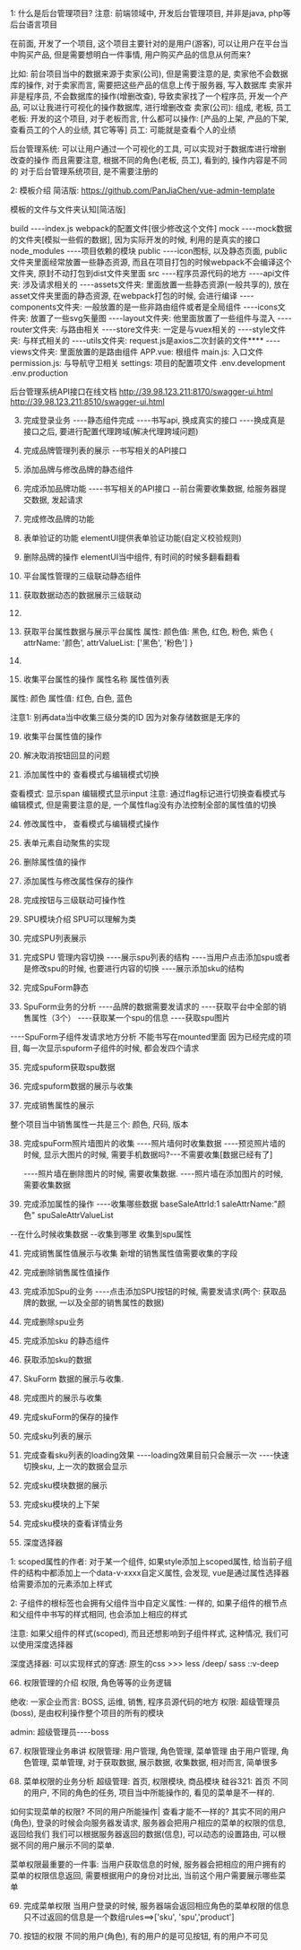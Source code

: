 1: 什么是后台管理项目?
注意: 前端领域中, 开发后台管理项目, 并非是java, php等后台语言项目

在前面, 开发了一个项目, 这个项目主要针对的是用户(游客), 可以让用户在平台当中购买产品, 
但是需要想明白一件事情, 用户购买产品的信息从何而来?

比如: 前台项目当中的数据来源于卖家(公司), 但是需要注意的是, 卖家他不会数据库的操作, 对于卖家而言, 需要把这些产品的信息上传于服务器, 写入数据库
 卖家并非是程序员, 不会数据库的操作(增删改查), 导致卖家找了一个程序员, 开发一个产品, 可以让我进行可视化的操作数据库, 进行增删改查
 卖家(公司): 组成, 老板, 员工
 老板: 开发的这个项目, 对于老板而言, 什么都可以操作: [产品的上架, 产品的下架, 查看员工的个人的业绩, 其它等等]
 员工: 可能就是查看个人的业绩

 后台管理系统: 可以让用户通过一个可视化的工具, 可以实现对于数据库进行增删改查的操作
 而且需要注意, 根据不同的角色(老板, 员工), 看到的, 操作内容是不同的
 对于后台管理系统项目, 是不需要注册的

 2: 模板介绍
 简洁版: https://github.com/PanJiaChen/vue-admin-template

 模板的文件与文件夹认知[简洁版]

 build
    ----index.js  webpack的配置文件[很少修改这个文件]
mock
    ----mock数据的文件夹[模拟一些假的数据], 因为实际开发的时候, 利用的是真实的接口
node_modules
    ----项目依赖的模块
public
    ----icon图标, 以及静态页面, public文件夹里面经常放置一些静态资源, 而且在项目打包的时候webpack不会编译这个文件夹, 原封不动打包到dist文件夹里面
src
    ----程序员源代码的地方
    ----api文件夹: 涉及请求相关的
    ----assets文件夹: 里面放置一些静态资源(一般共享的), 放在asset文件夹里面的静态资源, 在webpack打包的时候, 会进行编译
    ----components文件夹: 一般放置的是一些非路由组件或者是全局组件
    ----icons文件夹: 放置了一些svg矢量图
    ----layout文件夹: 他里面放置了一些组件与混入
    ----router文件夹: 与路由相关
    ----store文件夹: 一定是与vuex相关的
    ----style文件夹: 与样式相关的
    ----utils文件夹: request.js是axios二次封装的文件****
    ----views文件夹: 里面放置的是路由组件
APP.vue: 根组件
main.js: 入口文件
permission.js: 与导航守卫相关
settings: 项目的配置项文件
.env.development
.env.production


后台管理系统API接口在线文档
http://39.98.123.211:8170/swagger-ui.html
http://39.98.123.211:8510/swagger-ui.html

3. 完成登录业务
----静态组件完成
----书写api, 换成真实的接口
----换成真是接口之后, 要进行配置代理跨域(解决代理跨域问题)

7. 完成品牌管理列表的展示
--书写相关的API接口


8. 添加品牌与修改品牌的静态组件

9. 完成添加品牌功能
----书写相关的API接口
--前台需要收集数据, 给服务器提交数据, 发起请求

10. 完成修改品牌的功能

11. 表单验证的功能
elementUI提供表单验证功能(自定义校验规则)


12. 删除品牌的操作
elementUI当中组件, 有时间的时候多翻看翻看


13. 平台属性管理的三级联动静态组件


14. 获取数据动态的数据展示三级联动


15. 


16. 获取平台属性数据与展示平台属性
属性: 颜色值: 黑色, 红色, 粉色, 紫色
{
    attrName: '颜色',
    attrValueList: ['黑色', '粉色']
}


17. 

18. 收集平台属性的操作
属性名称  属性值列表

属性: 颜色
属性值: 红色, 白色, 蓝色

注意1: 别再data当中收集三级分类的ID
因为对象存储数据是无序的


19. 收集平台属性值的操作


20. 解决取消按钮回显的问题

22. 添加属性中的 查看模式与编辑模式切换

查看模式: 显示span
编辑模式显示input
注意: 通过flag标记进行切换查看模式与编辑模式, 但是需要注意的是, 一个属性flag没有办法控制全部的属性值的切换


24. 修改属性中， 查看模式与编辑模式操作

25. 表单元素自动聚焦的实现

26. 删除属性值的操作

27. 添加属性与修改属性保存的操作

28. 完成按钮与三级联动可操作性



29. SPU模块介绍
SPU可以理解为类

31. 完成SPU列表展示


32. 完成SPU 管理内容切换
----展示spu列表的结构
----当用户点击添加spu或者是修改spu的时候, 也要进行内容的切换
----展示添加sku的结构


33. 完成SpuForm静态


34. SpuForm业务的分析
----品牌的数据需要发请求的
----获取平台中全部的销售属性（3个）
----获取某一个spu的信息
----获取spu图片

----SpuForm子组件发请求地方分析
不能书写在mounted里面
因为已经完成的项目, 每一次显示spuform子组件的时候, 都会发四个请求


35. 完成spuform获取spu数据


36. 完成spuform数据的展示与收集

37. 完成销售属性的展示

整个项目当中销售属性一共是三个: 颜色, 尺码, 版本


38. 完成spuForm照片墙图片的收集
----照片墙何时收集数据
    ----预览照片墙的时候, 显示大图片的时候, 需要手机数据吗?---不需要收集[数据已经有了]

    ----照片墙在删除图片的时候, 需要收集数据.
    ----照片墙在添加图片的时候, 需要收集数据


39. 完成添加属性的操作
----收集哪些数据
baseSaleAttrId:1
saleAttrName:"颜色"
spuSaleAttrValueList

--在什么时候收集数据
--收集到哪里
收集到spu属性

41. 完成销售属性值展示与收集
新增的销售属性值需要收集的字段


42. 完成删除销售属性值操作


44. 完成添加Spu的业务
----点击添加SPU按钮的时候, 需要发请求(两个: 获取品牌的数据, 一以及全部的销售属性的数据)

45. 完成删除spu业务


46. 完成添加sku 的静态组件


47. 获取添加sku的数据

48. SkuForm 数据的展示与收集.

49. 完成图片的展示与收集

50. 完成skuForm的保存的操作

51. 完成sku列表的展示

52. 完成查看sku列表的loading效果
----loading效果目前只会展示一次
----快速切换sku, 上一次的数据会显示


58. 完成sku模块数据的展示


59. 完成sku模块的上下架

60. 完成sku模块的查看详情业务

61. 深度选择器

1: scoped属性的作者: 对于某一个组件, 如果style添加上scoped属性, 给当前子组件的结构中都添加上一个data-v-xxxx自定义属性, 
会发现, vue是通过属性选择器给需要添加的元素添加上样式

2: 子组件的根标签也会拥有父组件当中自定义属性: 一样的, 如果子组件的根节点和父组件中书写的样式相同, 也会添加上相应的样式

注意: 如果父组件的样式(scoped), 而且还想影响到子组件样式, 这种情况, 我们可以使用深度选择器

深度选择器: 可以实现样式的穿透:
原生的css  >>>
less   /deep/
sass  ::v-deep




66. 权限管理的介绍
权限, 角色等等的业务逻辑

绝收: 一家企业而言: BOSS, 运维, 销售, 程序员源代码的地方
权限: 超级管理员(boss), 是由权利操作整个项目的所有的模块


admin: 超级管理员----boss 


67. 权限管理业务串讲
权限管理: 用户管理, 角色管理, 菜单管理
由于用户管理, 角色管理, 菜单管理, 对于获取数据, 展示数据, 收集数据, 相对而言, 简单很多


68. 菜单权限的业务分析
超级管理: 首页, 权限模块, 商品模块
硅谷321: 首页
不同的用户, 不同的角色的任务, 项目当中所能操作的, 看见的菜单是不一样的.

如何实现菜单的权限? 不同的用户所能操作| 查看才能不一样的?
其实不同的用户(角色), 登录的时候会向服务器发请求, 服务器会把用户相应的菜单的权限的信息, 返回给我们
我们可以根据服务器返回的数据(信息), 可以动态的设置路由, 可以根据不同的用户展示不同的菜单.


菜单权限最重要的一件事: 当用户获取信息的时候, 服务器会把相应的用户拥有的菜单的权限信息返回, 需要根据用户的身份对比出, 当前这个用户需要展示哪些菜单

69. 完成菜单权限
当用户登录的时候, 服务器端会返回相应角色的菜单权限的信息
只不过返回的信息是一个数组rules==>['sku', 'spu','product']


70. 按钮的权限
不同的用户(角色), 有的用户的是可见按钮, 有的用户不可见